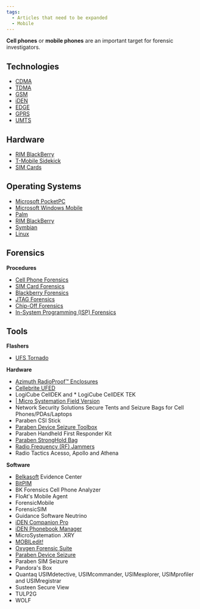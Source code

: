 ```yaml
---
tags:
  - Articles that need to be expanded
  - Mobile
---
```

**Cell phones** or **mobile phones** are an important target for forensic
investigators.

## Technologies

* [CDMA](cdma.md)
* [TDMA](tdma.md)
* [GSM](gsm.md)
* [iDEN](iden.md)
* [EDGE](edge.md)
* [GPRS](gprs.md)
* [UMTS](umts.md)

## Hardware

* [RIM BlackBerry](rim_blackberry.md)
* [T-Mobile Sidekick](t-mobile_sidekick.md)
* [SIM Cards](sim_cards.md)

## Operating Systems

* [Microsoft PocketPC](microsoft_pocketpc.md)
* [Microsoft Windows Mobile](microsoft_windows_mobile.md)
* [Palm](palm.md)
* [RIM BlackBerry](rim_blackberry.md)
* [Symbian](symbian.md)
* [Linux](linux.md)

## Forensics

**Procedures**

* [Cell Phone Forensics](cell_phone_forensics.md)
* [SIM Card Forensics](sim_card_forensics.md)
* [Blackberry Forensics](blackberry_forensics.md)
* [JTAG Forensics](jtag_forensics.md)
* [Chip-Off Forensics](chip-off_forensics.md)
* [In-System Programming (ISP) Forensics](in-system_programming_(isp)_forensics.md)

## Tools

**Flashers**

* [UFS Tornado](ufs_tornado.md)

**Hardware**

* [Azimuth RadioProof™ Enclosures](azimuth_radioproof_enclosures.md)
* [Cellebrite UFED](cellebrite_ufed.md)
* LogiCube CellDEK and * LogiCube CellDEK TEK
* [\| Micro Systemation Field Version](https://www.msab.com/)
* Network Security Solutions Secure Tents and Seizure Bags for Cell Phones/PDAs/Laptops
* Paraben CSI Stick
* [Paraben Device Seizure Toolbox](paraben_device_seizure_toolbox.md)
* Paraben Handheld First Responder Kit
* [Paraben StrongHold Bag](paraben_stronghold_bag.md)
* [Radio Frequency (RF) Jammers](radio_frequency_(rf)_jammers.md)
* Radio Tactics Acesso, Apollo and Athena

**Software**

* [Belkasoft](belkasoft.md) Evidence Center
* [BitPIM](bitpim.md)
* BK Forensics Cell Phone Analyzer
* FloAt's Mobile Agent
* ForensicMobile
* ForensicSIM
* Guidance Software Neutrino
* [iDEN Companion Pro](iden_companion_pro.md)
* [iDEN Phonebook Manager](iden_phonebook_manager.md)
* MicroSystemation .XRY
* [MOBILedit!](mobiledit.md)
* [Oxygen Forensic Suite](oxygen_forensic_suite.md)
* [Paraben Device Seizure](paraben_device_seizure.md)
* Paraben SIM Seizure
* Pandora's Box
* Quantaq USIMdetective, USIMcommander, USIMexplorer, USIMprofiler and USIMregistrar
* Susteen Secure View
* TULP2G
* WOLF
